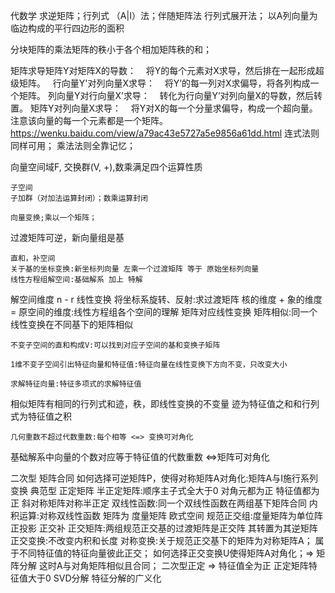 代数学
  求逆矩阵；行列式
  （A|I）法；伴随矩阵法
行列式展开法；
以A列向量为临边构成的平行四边形的面积

  分块矩阵的乘法矩阵的秩小于各个相加矩阵秩的和；

  矩阵求导矩阵Y对矩阵X的导数：
   将Y的每个元素对X求导，然后排在一起形成超级矩阵。
 
行向量Y'对列向量X求导：
   将Y’的每一列对X求偏导，将各列构成一个矩阵。
列向量Y对行向量X’求导：
   转化为行向量Y’对列向量X的导数，然后转置。
矩阵Y对列向量X求导：
   将Y对X的每一个分量求偏导，构成一个超向量。
   注意该向量的每一个元素都是一个矩阵。
https://wenku.baidu.com/view/a79ac43e5727a5e9856a61dd.html
连式法则同样可用；
乘法法则全靠记忆；

  向量空间域F, 交换群(V, +),数乘满足四个运算性质

    子空间
    子加群（对加法运算封闭）；数乘运算封闭

    向量变换;乘以一个矩阵；
过渡矩阵可逆，新向量组是基

    直和，补空间
    关于基的坐标变换:新坐标列向量 左乘一个过渡矩阵 等于 原始坐标列向量
    线性方程组解空间:基础解系 加上 特解
解空间维度 n - r
  线性变换
    将坐标系旋转、反射:求过渡矩阵
    核的维度 + 象的维度 = 原空间的维度:线性方程组各个空间的理解
    矩阵对应线性变换
    矩阵相似:同一个线性变换在不同基下的矩阵相似

    不变子空间的直和构成V:可以找到对应子空间的基和变换子矩阵

    1维不变子空间引出特征向量和特征值:特征向量在线性变换下方向不变，只改变大小

    求解特征向量:特征多项式的求解特征值
相似矩阵有相同的行列式和迹，秩，即线性变换的不变量
迹为特征值之和和行列式为特征值之积

    几何重数不超过代数重数:每个相等 <=> 变换可对角化
基础解系中向量的个数对应等于特征值的代数重数 <=>矩阵可对角化

  二次型
    矩阵合同
    如何选择可逆矩阵P，使得对称矩阵A对角化:矩阵A与I施行系列变换
    典范型 正定矩阵 半正定矩阵:顺序主子式全大于0
对角元都为正
特征值都为正
斜对称矩阵对称半正定
    双线性函数:同一个双线性函数在两组基下矩阵合同
    内积运算:对称双线性函数
矩阵为 度量矩阵
      欧式空间
        规范正交组:度量矩阵为单位阵
        正投影 正交补
        正交矩阵:两组规范正交基的过渡矩阵是正交阵
其转置为其逆矩阵
        正交变换:不改变内积和长度
        对称变换:关于规范正交基下的矩阵为对称矩阵A；
属于不同特征值的特征向量彼此正交；
如何选择正交变换U使得矩阵A对角化；=> 矩阵分解
这时A与对角矩阵相似且合同；
二次型正定 => 特征值全为正
正定矩阵特征值大于0
    SVD分解
      特征分解的广义化